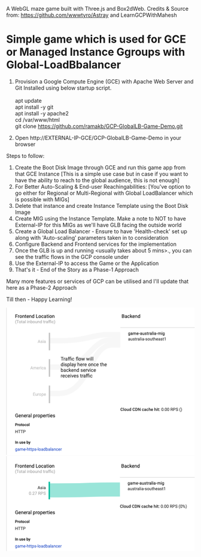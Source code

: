 A WebGL maze game built with Three.js and Box2dWeb. 
Credits & Source from: https://github.com/wwwtyro/Astray and LearnGCPWithMahesh

# Simple game which is used for GCE or Managed Instance Ggroups with Global-LoadBbalancer

1. Provision a Google Compute Engine (GCE) with Apache Web Server and Git Installed using below startup script. <br/><br/>
apt update <br/>
apt install -y git <br/>
apt install -y apache2 <br/>
cd /var/www/html <br/>
git clone https://github.com/ramakb/GCP-GlobalLB-Game-Demo.git <br/>

2. Open http://EXTERNAL-IP-GCE/GCP-GlobalLB-Game-Demo in your browser

Steps to follow:

1. Create the Boot Disk Image through GCE and run this game app from that GCE Instance [This is a simple use case but in case if you want to have the ability to reach to the global audience, this is not enough] <br/>
2. For Better Auto-Scaling & End-user Reachingabilities: [You've option to go either for Regional or Multi-Regional with Global LoadBalancer which is possible with MIGs] <br/>
3. Delete that instance and create Instance Template using the Boot Disk Image <br/>
4. Create MIG <Managed Instance Group> using the Instance Template. Make a note to NOT to have External-IP for this MIGs as we'll have GLB facing the outside world <br/>
5. Create a Global Load Balancer <HTTPS> - Ensure to have 'Health-check' set up along with 'Auto-scaling' parameters taken in to consideration <br/>
6. Configure Backend and Frontend services for the implementation <br/>
7. Once the GLB is up and running <usually takes about 5 mins>., you can see the traffic flows in the GCP console under <br/>
8. Use the External-IP to access the Game or the Application
9. That's it - End of the Story as a Phase-1 Approach

Many more features or services of GCP can be utilised and I'll update that here as a Phase-2 Approach

Till then - Happy Learning!

![GLB Before](https://github.com/ramakb/GCP-GlobalLB-Game-Demo/blob/main/Before.png)
![GLB After](https://github.com/ramakb/GCP-GlobalLB-Game-Demo/blob/main/After.png)
